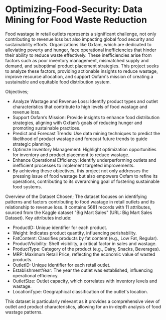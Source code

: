 # Optimizing-Food-Security: Data Mining for Food Waste Reduction

Food wastage in retail outlets represents a significant challenge, not only contributing to revenue loss but also impacting global food security and sustainability efforts. Organizations like Oxfam, which are dedicated to alleviating poverty and hunger, face operational inefficiencies that hinder their ability to reduce waste effectively. These inefficiencies arise from factors such as poor inventory management, mismatched supply and demand, and suboptimal product placement strategies. This project seeks to analyze these factors, providing actionable insights to reduce wastage, improve resource allocation, and support Oxfam's mission of creating a sustainable and equitable food distribution system. 

Objectives;
- Analyze Wastage and Revenue Loss: Identify product types and outlet characteristics that contribute to high levels of food wastage and revenue loss.
- Support Oxfam’s Mission: Provide insights to enhance food distribution strategies, aligning with Oxfam’s goals of reducing hunger and promoting sustainable practices.
- Predict and Forecast Trends: Use data mining techniques to predict the likelihood of product wastage and forecast future trends to guide strategic planning.
- Optimize Inventory Management: Highlight optimization opportunities for inventory and product placement to reduce wastage.
- Enhance Operational Efficiency: Identify underperforming outlets and inefficient processes to implement targeted improvements.
- By achieving these objectives, this project not only addresses the pressing issue of food wastage but also empowers Oxfam to refine its operations, contributing to its overarching goal of fostering sustainable food systems.

Overview of the Dataset Chosen;
The dataset focuses on identifying patterns and factors contributing to food wastage in retail outlets and its relationship to revenue loss. It contains 5681 records with 11 attributes, sourced from the Kaggle dataset "Big Mart Sales" (URL: Big Mart Sales Dataset). Key attributes include:
- ProductID: Unique identifier for each product.
- Weight: Indicates product quantity, influencing perishability.
- FatContent: Classifies products by fat content (e.g., Low Fat, Regular).
- ProductVisibility: Shelf visibility, a critical factor in sales and wastage.
- ProductType: Category of the product (e.g., Dairy, Snacks, Beverages).
- MRP: Maximum Retail Price, reflecting the economic value of wasted products.
- OutletID: Unique identifier for each retail outlet.
- EstablishmentYear: The year the outlet was established, influencing operational efficiency.
- OutletSize: Outlet capacity, which correlates with inventory levels and wastage.
- LocationType: Geographical classification of the outlet's location.

This dataset is particularly relevant as it provides a comprehensive view of outlet and product characteristics, allowing for an in-depth analysis of food wastage patterns.
